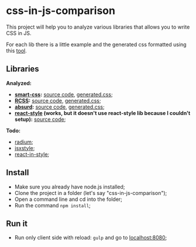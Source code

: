 # css-in-js-comparison

This project will help you to analyze various libraries that allows you to write CSS in JS.

For each lib there is a little example and the generated css formatted using this [tool](http://www.lonniebest.com/formatcss/).



## Libraries

**Analyzed:**

 - **[smart-css](https://github.com/hackhat/smart-css):** [source code](./src/client/smart-css), [generated.css](./src/client/smart-css/generated.css);
 - **[RCSS](https://github.com/chenglou/RCSS):** [source code](./src/client/RCSS), [generated.css](./src/client/RCSS/generated.css);
 - **[absurd](https://github.com/krasimir/absurd):** [source code](./src/client/absurd), [generated.css](./src/client/absurd/generated.css);
 - **[react-style](https://github.com/krasimir/react-style) (works, but it doesn't use react-style lib because I couldn't setup):** [source code](./src/client/react-style);


**Todo:**

 - [radium](https://github.com/FormidableLabs/radium);
 - [jsxstyle](https://github.com/petehunt/jsxstyle);
 - [react-in-style](https://github.com/ericwooley/react-in-style);



## Install

 - Make sure you already have node.js installed;
 - Clone the project in a folder (let's say "css-in-js-comparison");
 - Open a command line and cd into the folder;
 - Run the command `npm install`;



## Run it

 - Run only client side with reload: `gulp` and go to [localhost:8080](http://localhost:8080);
